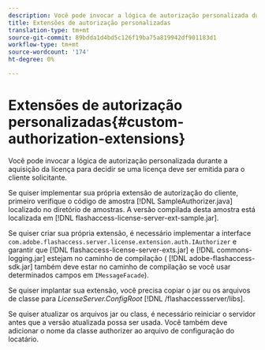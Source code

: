 ```yaml
---
description: Você pode invocar a lógica de autorização personalizada durante a aquisição da licença para decidir se uma licença deve ser emitida para o cliente solicitante.
title: Extensões de autorização personalizadas
translation-type: tm+mt
source-git-commit: 89bdda1d4bd5c126f19ba75a819942df901183d1
workflow-type: tm+mt
source-wordcount: '174'
ht-degree: 0%

---
```



# Extensões de autorização personalizadas{#custom-authorization-extensions}

Você pode invocar a lógica de autorização personalizada durante a aquisição da licença para decidir se uma licença deve ser emitida para o cliente solicitante.

Se quiser implementar sua própria extensão de autorização do cliente, primeiro verifique o código de amostra [!DNL SampleAuthorizer.java] localizado no diretório de amostras. A versão compilada desta amostra está localizada em [!DNL flashaccess-license-server-ext-sample.jar].

Se quiser criar sua própria extensão, é necessário implementar a interface `com.adobe.flashaccess.server.license.extension.auth.IAuthorizer` e garantir que [!DNL flashaccess-license-server-exts.jar] e [!DNL commons-logging.jar] estejam no caminho de compilação ( [!DNL adobe-flashaccess-sdk.jar] também deve estar no caminho de compilação se você usar determinados campos em `IMessageFacade`).

Se quiser implantar sua extensão, você precisa copiar o jar ou os arquivos de classe para *LicenseServer.ConfigRoot* [!DNL /flashaccessserver/libs].

Se quiser atualizar os arquivos jar ou class, é necessário reiniciar o servidor antes que a versão atualizada possa ser usada. Você também deve adicionar o nome da classe authorizer ao arquivo de configuração do locatário.
